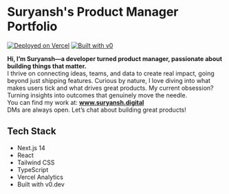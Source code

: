 # Suryansh's Product Manager Portfolio

[![Deployed on Vercel](https://img.shields.io/badge/Deployed%20on-Vercel-black?style=for-the-badge&logo=vercel)](https://vercel.com/suryanshchauhans-projects/v0-developer-portfolio4)
[![Built with v0](https://img.shields.io/badge/Built%20with-v0.dev-black?style=for-the-badge)](https://v0.dev/chat/projects/FJjPmMjXpCc)


**Hi, I’m Suryansh—a developer turned product manager, passionate about building things that matter.**
<br>
I thrive on connecting ideas, teams, and data to create real impact, going beyond just shipping features. Curious by nature, I love diving into what makes users tick and what drives great products. My current obsession? Turning insights into outcomes that genuinely move the needle.
<br>
You can find my work at: **www.suryansh.digital** 
<br>
DMs are always open. Let’s chat about building great products!

## Tech Stack

- Next.js 14
- React
- Tailwind CSS
- TypeScript
- Vercel Analytics
- Built with v0.dev
